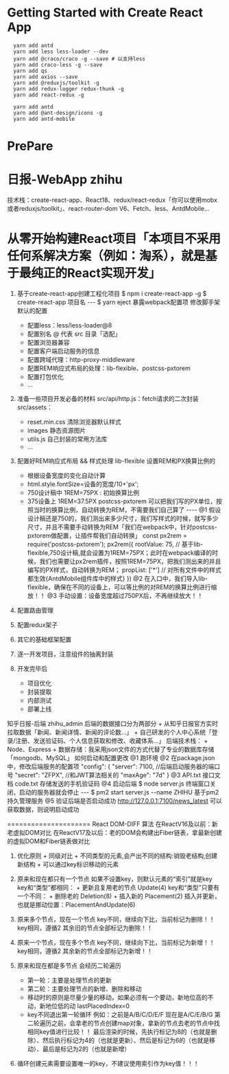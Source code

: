 # Getting Started with Create React App
```shell
  yarn add antd
  yarn add less less-loader --dev
  yarn add @craco/craco -g --save # 以支持less
  yarn add craco-less -g --save
  yarn add qs
  yarn add axios --save
  yarn add @reduxjs/toolkit -g
  yarn add redux-logger redux-thunk -g
  yarn add react-redux -g

  yarn add antd
  yarn add @ant-design/icons -g
  yarn add antd-mobile
```

# PrePare
# 日报-WebApp  zhihu
  技术栈：create-react-app、React18、redux/react-redux「你可以使用mobx或者reduxjs/toolkit」、react-router-dom V6、Fetch、less、AntdMobile...

# 从零开始构建React项目「本项目不采用任何系解决方案（例如：淘系），就是基于最纯正的React实现开发」
  1. 基于create-react-app创建工程化项目
    $ npm i create-react-app -g
    $ create-react-app 项目名
    ---
    $ yarn eject 暴露webpack配置项
    修改脚手架默认的配置
      + 配置less：less/less-loader@8
      + 配置别名 @ 代表 src 目录「选配」
      + 配置浏览器兼容
      + 配置客户端启动服务的信息
      + 配置跨域代理：http-proxy-middleware
      + 配置REM响应式布局的处理：lib-flexible、postcss-pxtorem
      + 配置打包优化
      + ...
  2. 准备一些项目开发必备的材料
    src/api/http.js：fetch请求的二次封装
    src/assets：
      + reset.min.css 清除浏览器默认样式
      + images 静态资源图片
      + utils.js 自己封装的常用方法库
      + ...
  3. 配置好REM响应式布局 && 样式处理
    lib-flexible 设置REM和PX换算比例的
      + 根据设备宽度的变化自动计算
      + html.style.fontSize=设备的宽度/10+'px';
      + 750设计稿中  1REM=75PX : 初始换算比例
      + 375设备上 1REM=37.5PX
    postcss-pxtorem 可以把我们写的PX单位，按照当时的换算比例，自动转换为REM，不需要我们自己算了
    ----
    @1 假设设计稿还是750的，我们测出来多少尺寸，我们写样式的时候，就写多少尺寸，并且不需要手动转换为REM「我们在webpack中，针对postcss-pxtorem做配置，让插件帮我们自动转换」
       const px2rem = require('postcss-pxtorem');
       px2rem({
         rootValue: 75, // 基于lib-flexible,750设计稿,就会设置为1REM=75PX；此时在webpack编译的时候，我们也需要让px2rem插件，按照1REM=75PX，把我们测出来的并且编写的PX样式，自动转换为REM；
         propList: ['*'] // 对所有文件中的样式都生效{AntdMobile组件库中的样式}
       })
    @2 在入口中，我们导入lib-flexible，确保在不同的设备上，可以等比例的对REM的换算比例进行缩放！！
    @3 手动设置：设备宽度超过750PX后，不再继续放大！！

  4. 配置路由管理
  5. 配置redux架子
  6. 其它的基础框架配置
  7. 逐一开发项目，注意组件的抽离封装
  8. 开发完毕后
     + 项目优化
     + 封装提取
     + 内部测试
     + 部署上线 

知乎日报-后端 zhihu_admin
  后端的数据接口分为两部分
    + 从知乎日报官方实时拉取数据「新闻、新闻详情、新闻的评论数...」
    + 自己研发的个人中心系统「登录/注册、发送验证码、个人信息获取和修改、收藏体系...」
  后端技术栈：
    + Node、Express
    + 数据存储：我采用json文件的方式代替了专业的数据库存储「mongodb、MySQL」
  如何启动和配置更改
    @1 跑环境
    @2 在package.json中，修改后端服务的配置项
       "config": {
            "server": 7100, //后端启动服务器的端口号
            "secret": "ZFPX", //和JWT算法相关的
            "maxAge": "7d"
        }
    @3 API.txt 接口文档
       code.txt 存储发送的手机验证码
    @4 启动后端
       $ node server.js   终端窗口关闭，启动的服务器就会停止
       ---
       $ pm2 start server.js --name ZHIHU  基于pm2持久管理服务
    @5 验证后端是否启动成功
       http://127.0.0.1:7100/news_latest 可以获取数据，则说明启动成功

=====================
React DOM-DIFF 算法
  在ReactV16及以前：新老虚拟DOM对比
  在ReactV17及以后：老的DOM会构建出Fiber链表，拿最新创建的虚拟DOM和Fiber链表做对比

  1. 优化原则 
    + 同级对比
    + 不同类型的元素,会产出不同的结构:销毁老结构,创建新结构
    + 可以通过key标识移动的元素

  2. 原来和现在都只有一个节点
  如果不设置key，则默认元素的“索引”就是key
  key和“类型”都相同：
    + 更新且复用老的节点 Update(4)
  key和“类型”只要有一个不同：
    + 删除老的 Deletion(8)
    + 插入新的 Placement(2)
    插入并更新，也就是挪动位置：PlacementAndUpdate(6) 

  3. 原来多个节点，现在一个节点
    key不同，继续向下比，当前标记为删除！！
    key相同，遵循2
    其余旧的节点全部标记为删除！！

  4. 原来一个节点，现在多个节点
    key不同，继续向下比，当前标记为新增！！
    key相同，遵循2
    其余新的节点全部标记为新增！！

  5. 原来和现在都是多节点
    会经历二轮遍历
      + 第一轮：主要是处理节点的更新
      + 第二轮：主要处理节点的新增、删除和移动
      + 移动时的原则是尽量少量的移动，如果必须有一个要动，新地位高的不动，新地位低的动  lastPlacedIndex=0
      + key不同退出第一轮循环
    例如：之前是A/B/C/D/E/F  现在是A/C/E/B/G
      第二轮遍历之前，会拿老的节点创建map对象，拿新的节点去老的节点中找相同key值进行比较！！
      最后渲染的时候，先执行标记为8的（也就是删除）、然后执行标记为4的（也就是更新）、然后是标记为6的（也就是移动）、最后是标记为2的（也就是新增）

  6. 循环创建元素需要设置唯一的key，不建议使用索引作为key值！！！